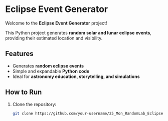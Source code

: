 # Eclipse Event Generator

Welcome to the **Eclipse Event Generator** project!

This Python project generates **random solar and lunar eclipse events**, providing their estimated location and visibility.

## Features
- Generates **random eclipse events**
- Simple and expandable **Python code**
- Ideal for **astronomy education, storytelling, and simulations**

## How to Run

1. Clone the repository:
   ```bash
   git clone https://github.com/your-username/25_Mon_RandomLab_Eclipse.git
